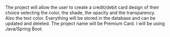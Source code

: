 The project will allow the user to create a credit/debit card design of their choice selecting the color, the shade, the opacity and the transparency. Also the text color. Everything will be stored in the database and can be updated and deleted. The project name will be Premium Card. I will be using Java/Spring Boot. 
